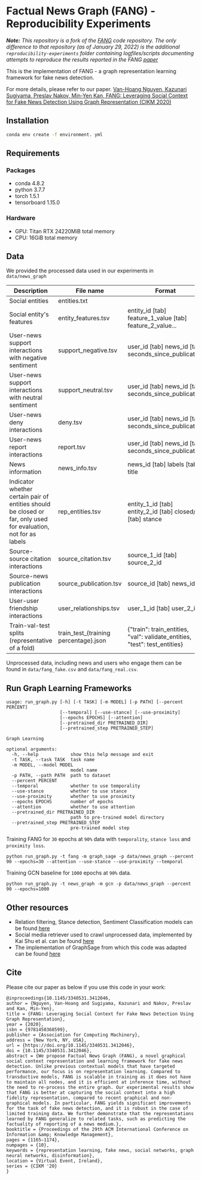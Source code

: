 # Factual News Graph (FANG) - Reproducibility Experiments
***Note:*** *This repository is a fork of the [FANG](https://github.com/nguyenvanhoang7398/FANG) code repository. The only difference to that repository (as of January 29, 2022) is the additional `reproducibility-experiments` folder containing logfiles/scripts documenting attempts to reproduce the results reported in the FANG [paper](https://arxiv.org/abs/2008.07939)*

This is the implementation of FANG - a graph representation learning framework for fake news detection. 

For more details, please refer to our paper.
[Van-Hoang Nguyen, Kazunari Sugiyama, Preslav Nakov, Min-Yen Kan, FANG: Leveraging Social Context for Fake News Detection Using Graph Representation (CIKM 2020)](https://dl.acm.org/doi/10.1145/3340531.3412046)


## Installation
```bash
conda env create -f environment. yml 
```

## Requirements
### Packages
* conda 4.8.2
* python 3.7.7
* torch 1.5.1
* tensorboard 1.15.0
### Hardware
* GPU: Titan RTX 24220MiB total memory
* CPU: 16GiB total memory

## Data
We provided the processed data used in our experiments in `data/news_graph`

| Description | File name | Format |
| ----- | ----- | ----- |
| Social entities | entities.txt | |
| Social entity's features | entity_features.tsv | entity_id [tab] feature_1_value [tab] feature_2_value... |
| User-news support interactions with negative sentiment | support_negative.tsv | user_id [tab] news_id [tab] seconds_since_publication |
| User-news support interactions with neutral sentiment | support_neutral.tsv | user_id [tab] news_id [tab] seconds_since_publication |
| User-news deny interactions | deny.tsv | user_id [tab] news_id [tab] seconds_since_publication |
| User-news report interactions | report.tsv | user_id [tab] news_id [tab] seconds_since_publication |
| News information | news_info.tsv | news_id [tab] labels [tab] title |
| Indicator whether certain pair of entities should be closed or far, only used for evaluation, not for as labels | rep_entities.tsv | entity_1_id [tab] entity_2_id [tab] closed/far [tab] stance |
| Source-source citation interactions | source_citation.tsv | source_1_id [tab] source_2_id |
| Source-news publication interactions | source_publication.tsv | source_id [tab] news_id |
| User-user friendship interactions | user_relationships.tsv | user_1_id [tab] user_2_id |
| Train-val-test splits (representative of a fold) | train_test_{training percentage}.json | {"train": train_entities, "val": validate_entities, "test": test_entities} | 

Unprocessed data, including news and users who engage them can be found in `data/fang_fake.csv` and `data/fang_real.csv`.

## Run Graph Learning Frameworks
```
usage: run_graph.py [-h] [-t TASK] [-m MODEL] [-p PATH] [--percent PERCENT]
                    [--temporal] [--use-stance] [--use-proximity]
                    [--epochs EPOCHS] [--attention]
                    [--pretrained_dir PRETRAINED_DIR]
                    [--pretrained_step PRETRAINED_STEP]

Graph Learning

optional arguments:
  -h, --help            show this help message and exit
  -t TASK, --task TASK  task name
  -m MODEL, --model MODEL
                        model name
  -p PATH, --path PATH  path to dataset
  --percent PERCENT
  --temporal            whether to use temporality
  --use-stance          whether to use stance
  --use-proximity       whether to use proximity
  --epochs EPOCHS       number of epochs
  --attention           whether to use attention
  --pretrained_dir PRETRAINED_DIR
                        path to pre-trained model directory
  --pretrained_step PRETRAINED_STEP
                        pre-trained model step
```

Training FANG for `30` epochs at `90%` data with `temporality`, `stance loss` and `proximity loss`.
```
python run_graph.py -t fang -m graph_sage -p data/news_graph --percent 90 --epochs=30 --attention --use-stance --use-proximity --temporal
```

Training GCN baseline for `1000` epochs at `90%` data.
```
python run_graph.py -t news_graph -m gcn -p data/news_graph --percent 90 --epochs=1000
```

## Other resources
* Relation filtering, Stance detection, Sentiment Classification models can be found [here](https://github.com/nguyenvanhoang7398/FANG-helper)
* Social media retriever used to crawl unprocessed data, implemented by Kai Shu et al. can be found [here](https://github.com/KaiDMML/FakeNewsNet/)
* The implementation of GraphSage from which this code was adapted can be found [here](https://github.com/twjiang/graphSAGE-pytorch)

## Cite
Please cite our paper as below if you use this code in your work:

```
@inproceedings{10.1145/3340531.3412046,
author = {Nguyen, Van-Hoang and Sugiyama, Kazunari and Nakov, Preslav and Kan, Min-Yen},
title = {FANG: Leveraging Social Context for Fake News Detection Using Graph Representation},
year = {2020},
isbn = {9781450368599},
publisher = {Association for Computing Machinery},
address = {New York, NY, USA},
url = {https://doi.org/10.1145/3340531.3412046},
doi = {10.1145/3340531.3412046},
abstract = {We propose Factual News Graph (FANG), a novel graphical social context representation and learning framework for fake news detection. Unlike previous contextual models that have targeted performance, our focus is on representation learning. Compared to transductive models, FANG is scalable in training as it does not have to maintain all nodes, and it is efficient at inference time, without the need to re-process the entire graph. Our experimental results show that FANG is better at capturing the social context into a high fidelity representation, compared to recent graphical and non-graphical models. In particular, FANG yields significant improvements for the task of fake news detection, and it is robust in the case of limited training data. We further demonstrate that the representations learned by FANG generalize to related tasks, such as predicting the factuality of reporting of a news medium.},
booktitle = {Proceedings of the 29th ACM International Conference on Information &amp; Knowledge Management},
pages = {1165–1174},
numpages = {10},
keywords = {representation learning, fake news, social networks, graph neural networks, disinformation},
location = {Virtual Event, Ireland},
series = {CIKM '20}
}
```
